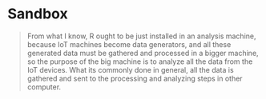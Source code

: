 # Sandbox
>From what I know, R ought to be just installed in an analysis machine, because IoT machines become data generators, and all these generated data must be gathered and processed in a bigger machine, so the purpose of the big machine is to analyze all the data from the IoT devices.
>What its commonly done in general, all the data is gathered and sent to the processing and analyzing steps in other computer.
>